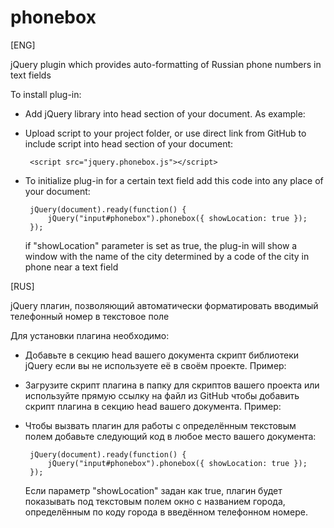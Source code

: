 phonebox
========


[ENG]

jQuery plugin which provides auto-formatting of Russian phone numbers in text fields

To install plug-in:

 - Add jQuery library into head section of your document. As example:

    <script src="https://ajax.googleapis.com/ajax/libs/jquery/1.7.2/jquery.min.js"></script>

 - Upload script to your project folder, or use direct link from GitHub to include script 
   into head section of your document:

		<script src="jquery.phonebox.js"></script>

 - To initialize plug-in for a certain text field add this code into any place of your document:

  		jQuery(document).ready(function() {
			jQuery("input#phonebox").phonebox({ showLocation: true });
		});

      if "showLocation" parameter is set as true, the plug-in will show a window with the name of the city 
      determined by a code of the city in phone near a text field



[RUS]

jQuery плагин, позволяющий автоматически форматировать вводимый телефонный номер в текстовое поле

Для установки плагина необходимо:

 - Добавьте в секцию head вашего документа скрипт библиотеки jQuery если вы не используете её в своём проекте.
   Пример:

    <script src="https://ajax.googleapis.com/ajax/libs/jquery/1.7.2/jquery.min.js"></script>

 - Загрузите скрипт плагина в папку для скриптов вашего проекта или используйте прямую ссылку на файл из GitHub чтобы
   добавить скрипт плагина в секцию head вашего документа. Пример:

  	<script src="jquery.phonebox.js"></script>

 - Чтобы вызвать плагин для работы с определённым текстовым полем добавьте следующий код в любое место 
   вашего документа:

  		jQuery(document).ready(function() {
			jQuery("input#phonebox").phonebox({ showLocation: true });
		});

      Если параметр "showLocation" задан как true, плагин будет показывать под текстовым полем окно с названием
      города, определённым по коду города в введённом телефонном номере.
